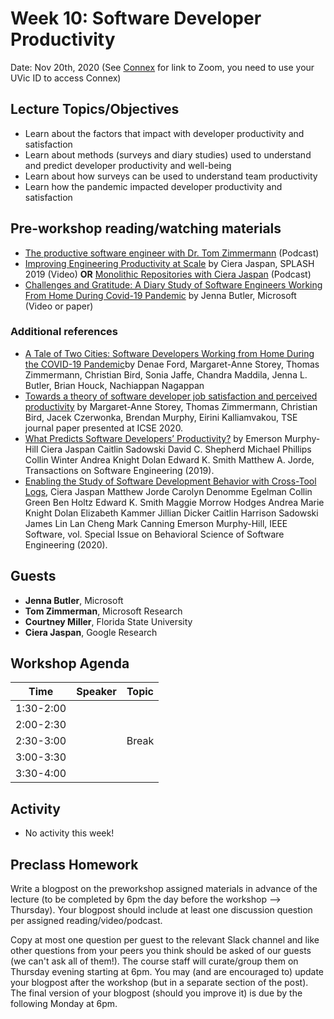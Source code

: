 # Week 10: Software Developer Productivity

Date: Nov 20th, 2020
(See [Connex]( https://connex.csc.uvic.ca/portal/site/emse2020) for link to Zoom, you need to use your UVic ID to access Connex)

## Lecture Topics/Objectives

- Learn about the factors that impact with developer productivity and satisfaction
- Learn about methods (surveys and diary studies) used to understand and predict developer productivity and well-being
- Learn about how surveys can be used to understand team productivity
- Learn how the pandemic impacted developer productivity and satisfaction

## Pre-workshop reading/watching materials
- [The productive software engineer with Dr. Tom Zimmermann](https://blubrry.com/microsoftresearch/53765597/077r-the-productive-software-engineer-with-dr-tom-zimmermann/) (Podcast)
- [Improving Engineering Productivity at Scale](https://www.youtube.com/watch?v=OFKv8vVQeZM) by Ciera Jaspan, SPLASH 2019 (Video) **OR** [Monolithic Repositories with Ciera Jaspan](https://softwareengineeringdaily.com/2019/05/22/monolithic-repositories-with-ciera-jaspan/) (Podcast)
- [Challenges and Gratitude: A Diary Study of Software Engineers Working From Home During Covid-19 Pandemic](https://www.microsoft.com/en-us/research/publication/challenges-and-gratitude-a-diary-study-of-software-engineers-working-from-home-during-covid-19-pandemic/) by Jenna Butler, Microsoft (Video or paper) 


### Additional references
- [A Tale of Two Cities: Software Developers Working from Home During the COVID-19 Pandemic](https://arxiv.org/abs/2008.11147)by Denae Ford, Margaret-Anne Storey, Thomas Zimmermann, Christian Bird, Sonia Jaffe, Chandra Maddila, Jenna L. Butler, Brian Houck, Nachiappan Nagappan
- [Towards a theory of software developer job satisfaction and perceived productivity](https://conf.researchr.org/details/icse-2020/icse-2020-Journal-First/49/Towards-a-theory-of-software-developer-job-satisfaction-and-perceived-productivity) by Margaret-Anne Storey, Thomas Zimmermann, Christian Bird, Jacek Czerwonka, Brendan Murphy, Eirini Kalliamvakou, TSE journal paper presented at ICSE 2020.
- [What Predicts Software Developers’ Productivity?](https://research.google/pubs/pub47853/) by Emerson Murphy-Hill Ciera Jaspan Caitlin Sadowski David C. Shepherd Michael Phillips Collin Winter Andrea Knight Dolan Edward K. Smith Matthew A. Jorde, Transactions on Software Engineering (2019).
- [Enabling the Study of Software Development Behavior with Cross-Tool Logs](https://research.google/pubs/pub49446/), Ciera Jaspan Matthew Jorde Carolyn Denomme Egelman Collin Green Ben Holtz Edward K. Smith Maggie Morrow Hodges Andrea Marie Knight Dolan Elizabeth Kammer Jillian Dicker Caitlin Harrison Sadowski James Lin Lan Cheng Mark Canning Emerson Murphy-Hill, IEEE Software, vol. Special Issue on Behavioral Science of Software Engineering (2020).

## Guests
- **Jenna Butler**, Microsoft
- **Tom Zimmerman**, Microsoft Research
- **Courtney Miller**, Florida State University
- **Ciera Jaspan**, Google Research

## Workshop Agenda 

| Time | Speaker | Topic | 
| ------- | ------------------- | --------------------------------- | 
| 1:30-2:00 |  |  | 
| 2:00-2:30 |  |  |
| 2:30-3:00 |  | Break |
| 3:00-3:30 | | |
| 3:30-4:00 | | |


## Activity
- No activity this week!

## Preclass Homework

Write a blogpost on the preworkshop assigned materials in advance of the lecture 
(to be completed by 6pm the day before the workshop --> Thursday).
Your blogpost should include at least one discussion question per assigned reading/video/podcast.

Copy at most one question per guest to the relevant Slack channel and like other questions from your peers you think should be asked of our guests 
(we can't ask all of them!). 
The course staff will curate/group them on Thursday evening starting at 6pm. 
You may (and are encouraged to) update your blogpost after the workshop (but in a separate section of the post). 
The final version of your blogpost (should you improve it) is due by the following Monday at 6pm.
